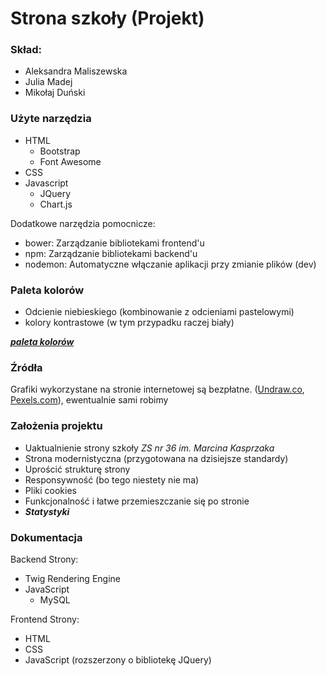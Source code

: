 Strona szkoły (Projekt)
===========

### Skład:
- Aleksandra Maliszewska
- Julia Madej
- Mikołaj Duński

### Użyte narzędzia
- HTML
  - Bootstrap
  - Font Awesome
- CSS
- Javascript
  - JQuery
  - Chart.js

Dodatkowe narzędzia pomocnicze:
- bower: Zarządzanie bibliotekami frontend'u
- npm: Zarządzanie bibliotekami backend'u
- nodemon: Automatyczne włączanie aplikacji przy zmianie plików (dev)

### Paleta kolorów
- Odcienie niebieskiego (kombinowanie z odcieniami pastelowymi)
- kolory kontrastowe (w tym przypadku raczej biały)

***[paleta kolorów](https://coolors.co/palettes/trending)***

### Źródła
Grafiki wykorzystane na stronie internetowej są bezpłatne. ([Undraw.co](https://undraw.co/), [Pexels.com](https://pixels.com/)), ewentualnie sami robimy

### Założenia projektu
- Uaktualnienie strony szkoły *ZS nr 36 im. Marcina Kasprzaka*
- Strona modernistyczna (przygotowana na dzisiejsze standardy)
- Uprościć strukturę strony
- Responsywność (bo tego niestety nie ma)
- Pliki cookies
- Funkcjonalność i łatwe przemieszczanie się po stronie
- ***Statystyki***

### Dokumentacja
Backend Strony:
- Twig Rendering Engine
- JavaScript
  - MySQL

Frontend Strony:
- HTML
- CSS
- JavaScript (rozszerzony o bibliotekę JQuery)

